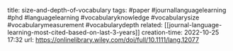title: size-and-depth-of-vocabulary
tags: #paper #journallanguagelearning #phd #languagelearning #vocabularyknowledge #vocabularysize #vocabularymeasurement #vocabularydepth 
related: [[journal-language-learning-most-cited-based-on-last-3-years]]
creation-time: 2022-10-25 17:32
url: https://onlinelibrary.wiley.com/doi/full/10.1111/lang.12077
